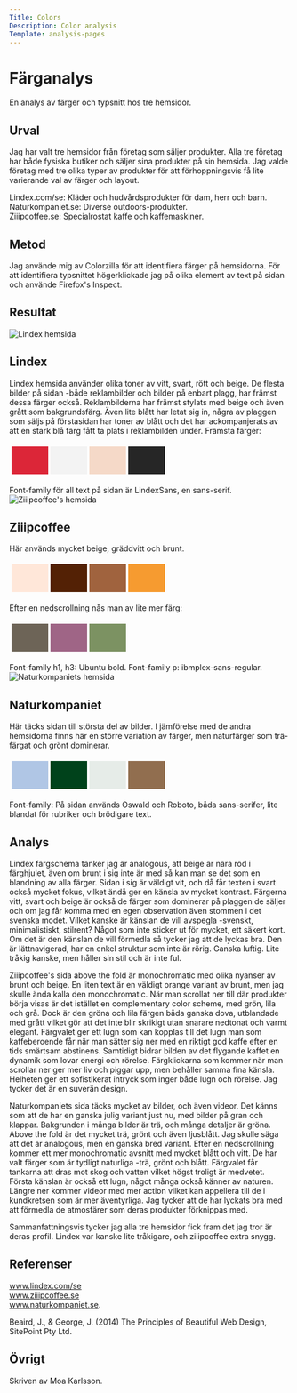 ```yaml
---
Title: Colors
Description: Color analysis
Template: analysis-pages
---
```


Färganalys
=======================

En analys av färger och typsnitt hos tre hemsidor.  


Urval
-----------------------

Jag har valt tre hemsidor från företag som säljer produkter. Alla tre företag har både fysiska butiker och säljer sina produkter på sin hemsida. Jag valde företag med tre olika typer av produkter för att förhoppningsvis få lite varierande val av färger och layout.

Lindex.com/se: Kläder och hudvårdsprodukter för dam, herr och barn.  
Naturkompaniet.se: Diverse outdoors-produkter.  
Ziiipcoffee.se: Specialrostat kaffe och kaffemaskiner.  


Metod
-----------------------

Jag använde mig av Colorzilla för att identifiera färger på hemsidorna. För att identifiera typsnittet högerklickade jag på olika element av text på sidan och använde Firefox's Inspect.  


Resultat
-----------------------
  
<picture>
    <source media="(min-width: 768px)" srcset="%base_url%/image/lindex.png">
    <img src="%base_url%/image/lindex.png&w=300" alt="Lindex hemsida">
</picture>

Lindex
-----------------------

Lindex hemsida använder olika toner av vitt, svart, rött och beige. De flesta bilder på sidan -både reklambilder och bilder på enbart plagg, har främst dessa färger också. Reklambilderna har främst stylats med beige och även grått som bakgrundsfärg. Även lite blått har letat sig in, några av plaggen som säljs på förstasidan har toner av blått och det har ackompanjerats av att en stark blå färg fått ta plats i reklambilden under.
Främsta färger: 
<table style="border-spacing: 4px; border-collapse: separate">
<tr>
<td style="height: 50px; width: 50px; background-color: #DC2638">
<td style="height: 50px; width: 50px; background-color :rgb(243, 243, 243)">
<td style="height: 50px; width: 50px; background-color: #F5D9C8">
<td style="height: 50px; width: 50px; background-color: #262626">
</tr>
</table>
Font-family för all text på sidan är LindexSans, en sans-serif.

<picture>
    <source media="(min-width: 768px)" srcset="%base_url%/image/ziiipcoffee.png">
    <img src="%base_url%/image/ziiipcoffee.png&w=300" alt="Ziiipcoffee's hemsida">
</picture>


Ziiipcoffee
-----------------------

Här används mycket beige, gräddvitt och brunt.
<table style="border-spacing: 4px; border-collapse: separate">
<tr>
<td style="height: 50px; width: 50px; background-color: #FFE7D9">
<td style="height: 50px; width: 50px; background-color: #532105">
<td style="height: 50px; width: 50px; background-color: #A0633E">
<td style="height: 50px; width: 50px; background-color: #F69B30">
</tr>
</table>
Efter en nedscrollning nås man av lite mer färg:
<table style="border-spacing: 4px; border-collapse: separate">
<tr>
<td style="height: 50px; width: 50px; background-color: #6D6457">
<td style="height: 50px; width: 50px; background-color: #9F6586">
<td style="height: 50px; width: 50px; background-color: #7C9262">
</tr>
</table>
Font-family h1, h3: Ubuntu bold.  
Font-family p: ibmplex-sans-regular.

<picture>
    <source media="(min-width: 768px)" srcset="%base_url%/image/naturkompaniet.png">
    <img src="%base_url%/image/naturkompaniet.png&w=300" alt="Naturkompaniets hemsida">
</picture>  


Naturkompaniet
-----------------------
Här täcks sidan till största del av bilder. I jämförelse med de andra hemsidorna finns här en större variation av färger, men naturfärger som trä-färgat och grönt dominerar.

<table style="border-spacing: 4px; border-collapse: separate">
<tr>
<td style="height: 50px; width: 50px; background-color: #B0C6E5">
<td style="height: 50px; width: 50px; background-color: #00421B">
<td style="height: 50px; width: 50px; background-color: #E6ECE8">
<td style="height: 50px; width: 50px; background-color: #916E4F">
</tr>
</table>
Font-family: På sidan används Oswald och Roboto, båda sans-serifer, lite blandat för rubriker och brödigare text.  


Analys
-----------------------

Lindex färgschema tänker jag är analogous, att beige är nära röd i färghjulet, även om brunt i sig inte är med så kan man se det som en blandning av alla färger. 
Sidan i sig är väldigt vit, och då får texten i svart också mycket fokus, vilket ändå ger en känsla av mycket kontrast. 
Färgerna vitt, svart och beige är också de färger som dominerar på plaggen de säljer och om jag får komma med en egen observation även stommen i det svenska modet.
Vilket kanske är känslan de vill avspegla -svenskt, minimalistiskt, stilrent? Något som inte sticker ut för mycket, ett säkert kort.
Om det är den känslan de vill förmedla så tycker jag att de lyckas bra. Den är lättnavigerad, har en enkel struktur som inte är rörig. Ganska luftig. Lite tråkig kanske, men håller sin stil och är inte ful.

Ziiipcoffee's sida above the fold är monochromatic med olika nyanser av brunt och beige. En liten text är en väldigt orange variant av brunt, men jag skulle ända kalla den monochromatic. 
När man scrollat ner till där produkter börja visas är det istället en complementary color scheme, med grön, lila och grå. 
Dock är den gröna och lila färgen båda ganska dova, utblandade med grått vilket gör att det inte blir skrikigt utan snarare nedtonat och varmt elegant.
Färgvalet ger ett lugn som kan kopplas till det lugn man som kaffeberoende får när man sätter sig ner med en riktigt god kaffe efter en tids smärtsam abstinens.
Samtidigt bidrar bilden av det flygande kaffet en dynamik som lovar energi och rörelse.
Färgklickarna som kommer när man scrollar ner ger mer liv och piggar upp, men behåller samma fina känsla. 
Helheten ger ett sofistikerat intryck som inger både lugn och rörelse. Jag tycker det är en suverän design.

Naturkompaniets sida täcks mycket av bilder, och även videor. Det känns som att de har en ganska julig variant just nu, med bilder på gran och klappar.
Bakgrunden i många bilder är trä, och många detaljer är gröna. Above the fold är det mycket trä, grönt och även ljusblått.
Jag skulle säga att det är analogous, men en ganska bred variant.
Efter en nedscrollning kommer ett mer monochromatic avsnitt med mycket blått och vitt.
De har valt färger som är tydligt naturliga -trä, grönt och blått. Färgvalet får tankarna att dras mot skog och vatten vilket högst troligt är medvetet.
Första känslan är också ett lugn, något många också känner av naturen. Längre ner kommer videor med mer action vilket kan appellera till de i kundkretsen som är mer äventyrliga.
Jag tycker att de har lyckats bra med att förmedla de atmosfärer som deras produkter förknippas med.

Sammanfattningsvis tycker jag alla tre hemsidor fick fram det jag tror är deras profil. Lindex var kanske lite tråkigare, och ziiipcoffee extra snygg.  


Referenser
-----------------------

www.lindex.com/se  
www.ziiipcoffee.se  
www.naturkompaniet.se. 

Beaird, J., & George, J. (2014) The Principles of Beautiful Web Design, SitePoint Pty Ltd.  


Övrigt
-----------------------

Skriven av Moa Karlsson.
